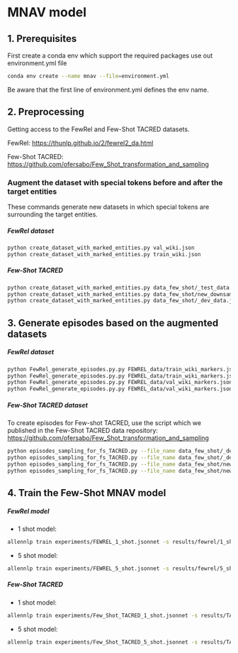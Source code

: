 # MNAV model

## 1. Prerequisites 
First create a conda env which support the required packages
use out environment.yml file
```bash
conda env create --name mnav --file=environment.yml 
```
Be aware that the first line of environment.yml defines the env name.

## 2. Preprocessing 

Getting access to the FewRel and Few-Shot TACRED datasets.

FewRel: https://thunlp.github.io/2/fewrel2_da.html

Few-Shot TACRED: https://github.com/ofersabo/Few_Shot_transformation_and_sampling


### Augment the dataset with special tokens before and after the target entities
These commands generate new datasets in which special tokens are surrounding the target entities. 
 ##### FewRel dataset
``` bash 
python create_dataset_with_marked_entities.py val_wiki.json
python create_dataset_with_marked_entities.py train_wiki.json
```
 ##### Few-Shot TACRED
 ```bash 
python create_dataset_with_marked_entities.py data_few_shot/_test_data.json
python create_dataset_with_marked_entities.py data_few_shot/new_downsampled_train_data.json
python create_dataset_with_marked_entities.py data_few_shot/_dev_data.json
```


## 3. Generate episodes based on the augmented datasets

##### FewRel dataset
```bash 
python FewRel_generate_episodes.py.py FEWREL_data/train_wiki_markers.json 100000 10 1 50 5 456 FEWREL_data/episodes/train_10w_1s_5q_100K_50_NOTA_rate_seed_456.json &
python FewRel_generate_episodes.py.py FEWREL_data/train_wiki_markers.json 100000 5 5 50 5 456 FEWREL_data/episodes/train_5w_5s_5q_100K_50_NOTA_rate_seed_456.json &
python FewRel_generate_episodes.py.py FEWREL_data/val_wiki_markers.json 10000 5 1 50 5 456 ./FEWREL_data/episodes/DEV_5w_1s_5q_10K_50_NOTA_rate_seed_456.json
python FewRel_generate_episodes.py.py FEWREL_data/val_wiki_markers.json 10000 5 5 50 5 456 ./FEWREL_data/episodes/DEV_5w_5s_5q_10K_50_NOTA_rate_seed_456.json
```

##### Few-Shot TACRED dataset

To create episodes for Few-shot TACRED, use the script which we published in the Few-Shot TACRED data repository:
https://github.com/ofersabo/Few_Shot_transformation_and_sampling
``` bash 
python episodes_sampling_for_fs_TACRED.py --file_name data_few_shot/_dev_data_markers.json --episodes_size 10000 --N 5 --K 1 --number_of_queries 3 --seed 123 --output_file_name TACRED_episodes/dev_5w_1s_3q_10K_seed_123.json
python episodes_sampling_for_fs_TACRED.py --file_name data_few_shot/_dev_data_markers.json --episodes_size 10000 --N 5 --K 5 --number_of_queries 3 --seed 123 --output_file_name TACRED_episodes/dev_5w_5s_3q_10K_seed_123.json 
python episodes_sampling_for_fs_TACRED.py --file_name data_few_shot/new_downsampled_train_data_markers.json --episodes_size 50000 --N 5 --K 1 --number_of_queries 3 --seed 123 --output_file_name TACRED_episodes/train_5w_1s_3q_50K_seed_123.json 
python episodes_sampling_for_fs_TACRED.py --file_name data_few_shot/new_downsampled_train_data_markers.json --episodes_size 50000 --N 5 --K 5 --number_of_queries 1 --seed 123 --output_file_name TACRED_episodes/train_5w_5s_1q_50K_seed_123.json
```

## 4. Train the Few-Shot MNAV model

 ##### FewRel model
* 1 shot model: 
```bash 
allennlp train experiments/FEWREL_1_shot.jsonnet -s results/fewrel/1_shot/ --include-package my_library
```
* 5 shot model: 
``` bash 
allennlp train experiments/FEWREL_5_shot.jsonnet -s results/fewrel/5_shot/ --include-package my_library
```
 
 ##### Few-Shot TACRED
 * 1 shot model: 
```bash 
allennlp train experiments/Few_Shot_TACRED_1_shot.jsonnet -s results/TACRED/1_shot/MNAV/ --include-package my_library
```
* 5 shot model:
```bash 
allennlp train experiments/Few_Shot_TACRED_5_shot.jsonnet -s results/TACRED/5_shot/MNAV/ --include-package my_library 
```


